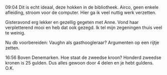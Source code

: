 09:04	Dit is echt ideaal, deze hokken in de bibliotheek. Airco, geen enkele afleiding, stroom voor de computer. Hier ga ik veel nuttig werk verzetten. 

Gisteravond erg lekker en gezellig gegeten met Anne. Vond haar verpletterend mooi en heb dat ook gezegd. Ik tel mijn zegeningen thuis veel te weinig.

Nu db voorbereiden: Vaughn als gasthoogleraar? Argumenten op een rijtje zetten.

16:56	Boven Denemarken. Hoe staat de zweedse kroon? Honderd zweedse kronen is 25 gulden. Dus alles gewoon door 4 delen en je hebt guldens. O.K.
